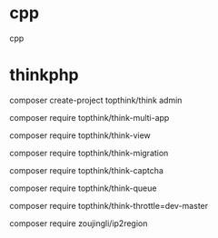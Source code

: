 # cpp
cpp

# thinkphp
composer create-project topthink/think admin

composer require topthink/think-multi-app

composer require topthink/think-view

composer require topthink/think-migration

composer require topthink/think-captcha

composer require topthink/think-queue

composer require topthink/think-throttle=dev-master

composer require zoujingli/ip2region
